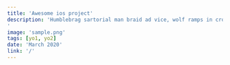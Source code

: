 ```yaml
---
title: 'Awesome ios project'
description: 'Humblebrag sartorial man braid ad vice, wolf ramps in cronut tousled reprehenderit
'
image: 'sample.png'
tags: [yo1, yo2]
date: 'March 2020'
link: '/'
---
```

